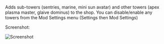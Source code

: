 Adds sub-towers (sentries, marine, mini sun avatar) and other towers (apex plasma master, glaive dominus) to the shop. You can disable/enable any towers from the Mod Settings menu (Settings then Mod Settings)

Screenshot:

<img alt="Screenshot" src="ttps://github.com/Greenphx9/BTD6Mods/blob/main/Misc%20Towers%20In%20Shop/ss.png?raw=true">